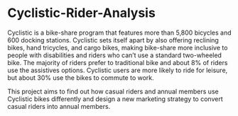 # Cyclistic-Rider-Analysis
Cyclistic is a bike-share program that features more than 5,800 bicycles and 600 docking stations. Cyclistic sets itself apart by also offering reclining bikes, hand tricycles, and cargo bikes, making bike-share more inclusive to people with disabilities and riders who can’t use a standard two-wheeled bike. The majority of riders prefer to  traditional bike and  about 8% of riders use the assistives options. Cyclistic users are more likely to ride for leisure, but about 30% use the bikes to commute to work.

This project aims to find out how casual riders and annual members use Cyclistic bikes differently and design a new marketing strategy to convert casual riders into annual  members.
